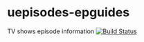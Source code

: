 # uepisodes-epguides
TV shows episode information
[![Build Status](https://travis-ci.org/ttrider/uepisodes-epguides.svg?branch=master)](https://travis-ci.org/ttrider/uepisodes-epguides)
